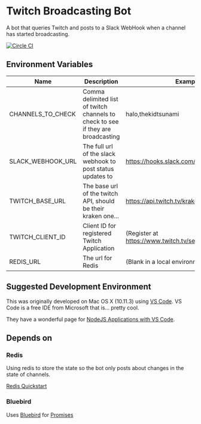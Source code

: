 Twitch Broadcasting Bot
=======================
A bot that queries Twitch and posts to a Slack WebHook when a channel has started broadcasting.

[![Circle CI](https://circleci.com/gh/kidtsunami/Twitch-Broadcasting-Bot/tree/master.svg?style=svg)](https://circleci.com/gh/kidtsunami/Twitch-Broadcasting-Bot/tree/master)

Environment Variables
---------------------
|Name|Description|Example|
|----|----|---|
|CHANNELS_TO_CHECK|Comma delimited list of twitch channels to check to see if they are broadcasting|halo,thekidtsunami|
|SLACK_WEBHOOK_URL|The full url of the slack webhook to post status updates to|https://hooks.slack.com/webhookpath|
|TWITCH_BASE_URL|The base url of the twitch API, should be their kraken one...|https://api.twitch.tv/kraken/|
|TWITCH_CLIENT_ID|Client ID for registered Twitch Application|(Register at https://www.twitch.tv/settings/connections)|
|REDIS_URL|The url for Redis|(Blank in a local environment...)|

Suggested Development Environment
-----------------------
This was originally developed on Mac OS X (10.11.3) using [VS Code](https://code.visualstudio.com/). VS Code is a free IDE from Microsoft that is... pretty cool.

They have a wonderful page for [NodeJS Applications with VS Code](https://code.visualstudio.com/docs/runtimes/nodejs). 

Depends on
----------
### Redis
Using redis to store the state so the bot only posts about changes in the state of channels.

[Redis Quickstart](http://redis.io/topics/quickstart)

### Bluebird
Uses [Bluebird](http://bluebirdjs.com/docs/getting-started.html) for [Promises](https://developer.mozilla.org/en-US/docs/Web/JavaScript/Reference/Global_Objects/Promise)